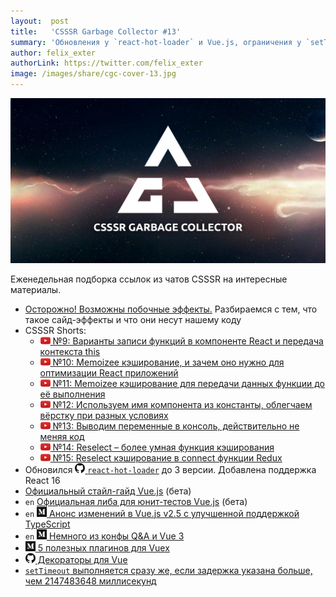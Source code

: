 ```yaml
---
layout:  post
title:   'CSSSR Garbage Collector #13'
summary: 'Обновления у `react-hot-loader` и Vue.js, ограничения у `setTimeout` и другие интересные материалы из наших чатов'
author: felix_exter
authorLink: https://twitter.com/felix_exter
image: /images/share/cgc-cover-13.jpg
---
```


[github]: /images/icons/github.png
[medium]: /images/icons/medium.png
[yt]: /images/icons/youtube.png

![CSSSR Garbage Collector](/images/share/cgc-cover-13.jpg)

Еженедельная подборка ссылок из чатов CSSSR на интересные материалы.

- [Осторожно! Возможны побочные эффекты.](http://blog.csssr.ru/2017/10/07/side-effects/) Разбираемся с тем, что такое сайд-эффекты и что они несут нашему коду
- CSSSR Shorts:
    - [![yt] №9: Варианты записи функций в компоненте React и передача контекста this](https://www.youtube.com/watch?v=4GLIiyoIscQ&index=9&list=PLLtDv0NfxtZxP4kESksdaHyN3ss4nsONz)
    - [![yt] №10: Memoizee кэширование, и зачем оно нужно для оптимизации React приложений](https://www.youtube.com/watch?v=hIeFDbs8_xI&index=10&list=PLLtDv0NfxtZxP4kESksdaHyN3ss4nsONz)
    - [![yt] №11: Memoizee кэширование для передачи данных функции до её выполнения](https://www.youtube.com/watch?v=gB-pcQiOTDc&index=11&list=PLLtDv0NfxtZxP4kESksdaHyN3ss4nsONz)
    - [![yt] №12: Используем имя компонента из константы, облегчаем вёрстку при разных условиях](https://www.youtube.com/watch?v=WNPEP1ENQq4&index=12&list=PLLtDv0NfxtZxP4kESksdaHyN3ss4nsONz)
    - [![yt] №13: Выводим переменные в консоль, действительно не меняя код](https://www.youtube.com/watch?v=BGJzVuloiD8&index=13&list=PLLtDv0NfxtZxP4kESksdaHyN3ss4nsONz)
    - [![yt] №14: Reselect – более умная функция кэширования](https://www.youtube.com/watch?v=tZUF55gHAmk&index=14&list=PLLtDv0NfxtZxP4kESksdaHyN3ss4nsONz)
    - [![yt] №15: Reselect кэширование в connect функции Redux](https://www.youtube.com/watch?v=OAFys-zohlU&index=15&list=PLLtDv0NfxtZxP4kESksdaHyN3ss4nsONz)
- Обновился [![github] `react-hot-loader`](https://github.com/gaearon/react-hot-loader) до 3 версии. Добавлена поддержка React 16
- [Официальный стайл-гайд Vue.js](https://vuejs.org/v2/style-guide/) (бета)
- `en` [Официальная либа для юнит-тестов Vue.js](https://vue-test-utils.vuejs.org/en/) (бета)
- `en` [![medium] Анонс изменений в Vue.js v2.5 с улучшенной поддержкой TypeScript](https://medium.com/the-vue-point/upcoming-typescript-changes-in-vue-2-5-e9bd7e2ecf08)
- `en` [![medium] Немного из конфы  Q&A и Vue 3](https://medium.com/@gustojs/vuejs-3-and-other-top-news-from-q-a-event-with-core-vue-devs-c9834946ae7b)
- [![medium] 5 полезных плагинов для Vuex](https://medium.com/devschacht/пять-плагинов-vuex-f0ba8370b0d5)
- [![github] Декораторы для Vue](https://github.com/partyka95/vue-decorators/blob/master/README.md)
- [`setTimeout` выполняется сразу же, если задержка указана больше, чем 2147483648 миллисекунд](https://stackoverflow.com/questions/16314750/settimeout-fires-immediately-if-the-delay-more-than-2147483648-milliseconds)
